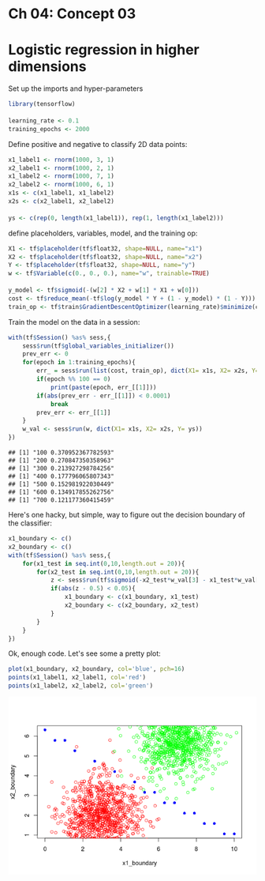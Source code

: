 Ch 04: Concept 03
================

Logistic regression in higher dimensions
========================================

Set up the imports and hyper-parameters

``` r
library(tensorflow)

learning_rate <- 0.1
training_epochs <- 2000
```

Define positive and negative to classify 2D data points:

``` r
x1_label1 <- rnorm(1000, 3, 1) 
x2_label1 <- rnorm(1000, 2, 1)
x1_label2 <- rnorm(1000, 7, 1)
x2_label2 <- rnorm(1000, 6, 1)
x1s <- c(x1_label1, x1_label2)
x2s <- c(x2_label1, x2_label2)

ys <- c(rep(0, length(x1_label1)), rep(1, length(x1_label2)))
```

define placeholders, variables, model, and the training op:

``` r
X1 <- tf$placeholder(tf$float32, shape=NULL, name="x1")
X2 <- tf$placeholder(tf$float32, shape=NULL, name="x2")
Y <- tf$placeholder(tf$float32, shape=NULL, name="y")
w <- tf$Variable(c(0., 0., 0.), name="w", trainable=TRUE)

y_model <- tf$sigmoid(-(w[2] * X2 + w[1] * X1 + w[0]))
cost <- tf$reduce_mean(-tf$log(y_model * Y + (1 - y_model) * (1 - Y)))
train_op <- tf$train$GradientDescentOptimizer(learning_rate)$minimize(cost)
```

Train the model on the data in a session:

``` r
with(tf$Session() %as% sess,{
    sess$run(tf$global_variables_initializer())
    prev_err <- 0
    for(epoch in 1:training_epochs){
        err_ = sess$run(list(cost, train_op), dict(X1= x1s, X2= x2s, Y= ys))
        if(epoch %% 100 == 0)
            print(paste(epoch, err_[[1]]))
        if(abs(prev_err - err_[[1]]) < 0.0001)
            break
        prev_err <- err_[[1]]
    }
    w_val <- sess$run(w, dict(X1= x1s, X2= x2s, Y= ys))
})
```

    ## [1] "100 0.370952367782593"
    ## [1] "200 0.270847350358963"
    ## [1] "300 0.213927298784256"
    ## [1] "400 0.177796065807343"
    ## [1] "500 0.152981922030449"
    ## [1] "600 0.134917855262756"
    ## [1] "700 0.121177360415459"

Here's one hacky, but simple, way to figure out the decision boundary of the classifier:

``` r
x1_boundary <- c()
x2_boundary <- c()
with(tf$Session() %as% sess,{
    for(x1_test in seq.int(0,10,length.out = 20)){
        for(x2_test in seq.int(0,10,length.out = 20)){
            z <- sess$run(tf$sigmoid(-x2_test*w_val[3] - x1_test*w_val[2] - w_val[1]))
            if(abs(z - 0.5) < 0.05){
                x1_boundary <- c(x1_boundary, x1_test)
                x2_boundary <- c(x2_boundary, x2_test)
            }
        }
    }
})
```

Ok, enough code. Let's see some a pretty plot:

``` r
plot(x1_boundary, x2_boundary, col='blue', pch=16)
points(x1_label1, x2_label1, col='red')
points(x1_label2, x2_label2, col='green')
```

![](Concept03_logistic2d_files/figure-markdown_github/unnamed-chunk-6-1.png)
